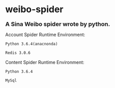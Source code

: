 # weibo-spider

**<font size=4>A Sina Weibo spider wrote by python.</font>**

Account Spider Runtime Environment:

    Python 3.6.4(anacnonda)
    
    Redis 3.0.6

Content Spider Runtime Environment:

    Python 3.6.4
    
    MySql
